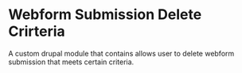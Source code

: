 # Webform Submission Delete Crirteria

A custom drupal module that contains allows user to delete webform submission that meets certain criteria.
